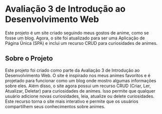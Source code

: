 <h1>Avaliação 3 de Introdução ao Desenvolvimento Web</h1>
<p>Este projeto é um site criado seguindo meus gostos de anime, como se fosse um blog. Agora, o site foi atualizado para ser uma Aplicação de Página Única (SPA) e inclui um recurso CRUD para curiosidades de animes.</p>

<h2>Sobre o Projeto</h2>
<p>Este projeto foi criado como parte da Avaliação 3 de Introdução ao Desenvolvimento Web. O site é inspirado nos meus animes favoritos e é projetado para funcionar como um blog onde mostro algumas informações sobre eles. Além disso, o site agora possui um recurso CRUD (Criar, Ler, Atualizar, Deletar) para curiosidades de animes. Isso permite que qualquer usuário adicione novas curiosidades, leia, atualize ou delete curiosidades. Este recurso torna o site mais interativo e permite que os usuários compartilhem seus conhecimentos sobre animes.</p>
